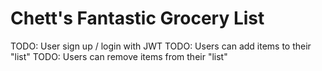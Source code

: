 # Chett's Fantastic Grocery List

TODO: User sign up / login with JWT
TODO: Users can add items to their "list"
TODO: Users can remove items from their "list"
